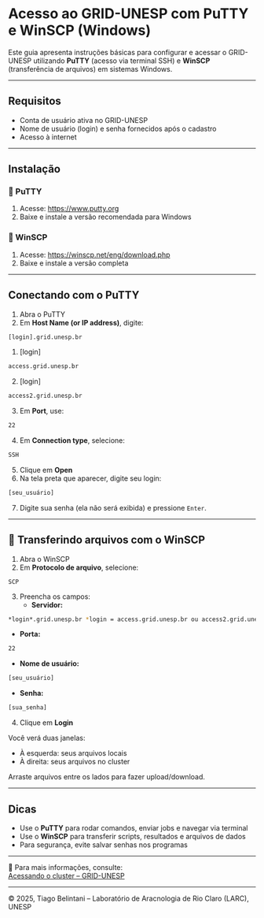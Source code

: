 
#  Acesso ao GRID-UNESP com PuTTY e WinSCP (Windows)

Este guia apresenta instruções básicas para configurar e acessar o GRID-UNESP utilizando **PuTTY** (acesso via terminal SSH) e **WinSCP** (transferência de arquivos) em sistemas Windows.

---

##  Requisitos

- Conta de usuário ativa no GRID-UNESP  
- Nome de usuário (login) e senha fornecidos após o cadastro  
- Acesso à internet

---

##  Instalação

### 🔹 PuTTY
1. Acesse: https://www.putty.org  
2. Baixe e instale a versão recomendada para Windows

### 🔹 WinSCP
1. Acesse: https://winscp.net/eng/download.php  
2. Baixe e instale a versão completa

---

##  Conectando com o PuTTY

1. Abra o PuTTY  
2. Em **Host Name (or IP address)**, digite:

```bash
[login].grid.unesp.br
```
1. [login]
```bash
access.grid.unesp.br
```
2. [login]
```bash
access2.grid.unesp.br
```

3. Em **Port**, use:

```bash
22
```

4. Em **Connection type**, selecione:

```bash
SSH
```

5. Clique em **Open**  
6. Na tela preta que aparecer, digite seu login:

```bash
[seu_usuário]
```

7. Digite sua senha (ela não será exibida) e pressione `Enter`.

---

## 🔄 Transferindo arquivos com o WinSCP

1. Abra o WinSCP  
2. Em **Protocolo de arquivo**, selecione:

```plaintext
SCP
```

3. Preencha os campos:
   - **Servidor:**
```bash
*login*.grid.unesp.br *login = access.grid.unesp.br ou access2.grid.unesp.br
```

   - **Porta:**
```bash
22
```

   - **Nome de usuário:**
```bash
[seu_usuário]
```

   - **Senha:**
```bash
[sua_senha]
```

4. Clique em **Login**

Você verá duas janelas:
- À esquerda: seus arquivos locais  
- À direita: seus arquivos no cluster  

Arraste arquivos entre os lados para fazer upload/download.

---

##  Dicas

- Use o **PuTTY** para rodar comandos, enviar jobs e navegar via terminal  
- Use o **WinSCP** para transferir scripts, resultados e arquivos de dados  
- Para segurança, evite salvar senhas nos programas  

---

📖 Para mais informações, consulte:  
 [Acessando o cluster – GRID-UNESP](https://www.ncc.unesp.br/gridunesp/docs/v2/manual/01_acessando_o_cluster.html)

---

© 2025, Tiago Belintani – Laboratório de Aracnologia de Rio Claro (LARC), UNESP
